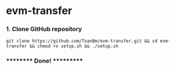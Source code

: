 # evm-transfer

### 1. Clone GitHub repository
```
git clone https://github.com/ToanBm/evm-transfer.git && cd evm-transfer && chmod +x setup.sh && ./setup.sh
```

### ******** Done! *********
